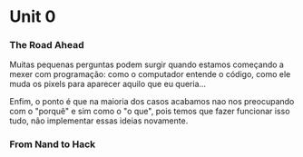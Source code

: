 # Unit 0

### The Road Ahead

Muitas pequenas perguntas podem surgir quando estamos começando a mexer com programação: como o computador entende o código, como ele muda os pixels para aparecer aquilo que eu queria...

Enfim, o ponto é que na maioria dos casos acabamos nao nos preocupando com o "porquê" e sim como o "o que", pois temos que fazer funcionar isso tudo, não implementar essas ideias novamente.

### From Nand to Hack

